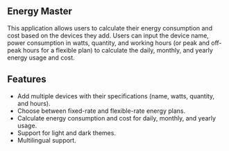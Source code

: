 <h2>Energy Master</h2>

This application allows users to calculate their energy consumption and cost based on the devices they add. Users can input the device name, power consumption in watts, quantity, and working hours (or peak and off-peak hours for a flexible plan) to calculate the daily, monthly, and yearly energy usage and cost.

<h2>Features</h2>

<ul>
<li>Add multiple devices with their specifications (name, watts, quantity, and hours).</li>
<li>Choose between fixed-rate and flexible-rate energy plans.</li>
<li>Calculate energy consumption and cost for daily, monthly, and yearly usage.</li>
<li>Support for light and dark themes.</li>
<li>Multilingual support.</li>
</ul>




